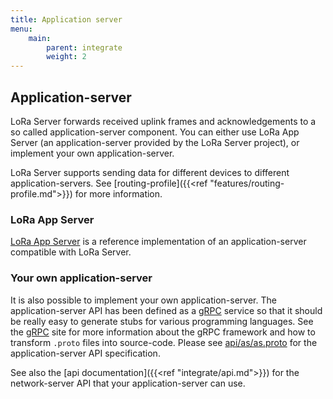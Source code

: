 ```yaml
---
title: Application server
menu:
    main:
        parent: integrate
        weight: 2
---
```


## Application-server

LoRa Server forwards received uplink frames and acknowledgements to a so called
application-server component. You can either use LoRa App Server
(an application-server provided by the LoRa Server project), or implement
your own application-server.

LoRa Server supports sending data for different devices to different
application-servers. See [routing-profile]({{<ref "features/routing-profile.md">}})
for more information.

### LoRa App Server

[LoRa App Server](https://docs.loraserver.io/lora-app-server/) is a reference
implementation of an application-server compatible with LoRa Server.

### Your own application-server

It is also possible to implement your own application-server. The
application-server API has been defined as a [gRPC](https://grpc.io) service
so that it should be really easy to generate stubs for various programming
languages. See the [gRPC](https://grpc.io) site for more information about
the gRPC framework and how to transform `.proto` files into source-code.
Please see [api/as/as.proto](https://github.com/Frankz/loraserver/blob/master/api/as/as.proto)
for the application-server API specification.

See also the [api documentation]({{<ref "integrate/api.md">}}) for the
network-server API that your application-server can use.
